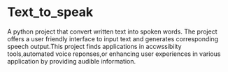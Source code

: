 # Text_to_speak
A  python project that convert written text into spoken words.
The project offers a user friendly interface to input text and generates corresponding speech output.This project finds applications in accwssibiity tools,automated voice reponses,or enhancing user experiences in various application by providing audible information.

